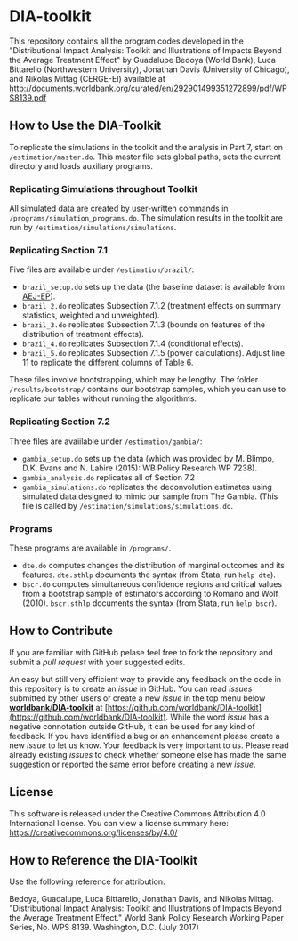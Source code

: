 # DIA-toolkit
This repository contains all the program codes developed in the "Distributional Impact Analysis: Toolkit and Illustrations of Impacts Beyond the Average Treatment Effect" by Guadalupe Bedoya (World Bank), Luca Bittarello (Northwestern University), Jonathan Davis (University of Chicago), and Nikolas Mittag (CERGE-EI) available at http://documents.worldbank.org/curated/en/292901499351272899/pdf/WPS8139.pdf


## How to Use the DIA-Toolkit

To replicate the simulations in the toolkit and the analysis in Part 7, start on `/estimation/master.do`. This master file sets global paths, sets the current directory  and loads auxiliary programs.

### Replicating Simulations throughout Toolkit

All simulated data are created by user-written commands in `/programs/simulation_programs.do`. 
The simulation results in the toolkit are run by `/estimation/simulations/simulations`.

### Replicating Section 7.1

Five files are available under `/estimation/brazil/`:

- `brazil_setup.do` sets up the data (the baseline dataset is available from [AEJ-EP](https://www.aeaweb.org/articles?id=10.1257/app.20150149)).
- `brazil_2.do` replicates Subsection 7.1.2 (treatment effects on summary statistics, weighted and unweighted).
- `brazil_3.do` replicates Subsection 7.1.3 (bounds on features of the distribution of treatment effects).
- `brazil_4.do` replicates Subsection 7.1.4 (conditional effects).
- `brazil_5.do` replicates Subsection 7.1.5 (power calculations). Adjust line 11 to replicate the different columns of Table 6.

These files involve bootstrapping, which may be lengthy. The folder `/results/bootstrap/` contains our bootstrap samples, which you can use to replicate our tables without running the algorithms.

### Replicating Section 7.2

Three files are avaiilable under `/estimation/gambia/`:

- `gambia_setup.do` sets up the data (which was provided by M. Blimpo, D.K. Evans and N. Lahire (2015): WB Policy Research WP 7238).
- `gambia_analysis.do` replicates all of Section 7.2
- `gambia_simulations.do` replicates the deconvolution estimates using simulated data designed to mimic our sample from The Gambia. (This file is called by `/estimation/simulations/simulations.do`.

### Programs

These programs are available in `/programs/`.

- `dte.do` computes changes the distribution of marginal outcomes and its features. `dte.sthlp` documents the syntax (from Stata, run `help dte`).
- `bscr.do` computes simultaneous confidence regions and critical values from a bootstrap sample of estimators according to Romano and Wolf (2010). `bscr.sthlp` documents the syntax (from Stata, run `help bscr`).

## How to Contribute 
If you are familiar with GitHub pelase feel free to fork the repository and submit a *pull request* with your suggested edits.

An easy but still very efficient way to provide any feedback on the code in this repository is to create an *issue* in GitHub. You can read *issues* submitted by other users or create a new *issue* in the top menu below [**worldbank**/**DIA-toolkit**](https://github.com/worldbank/DIA-toolkit) at [https://github.com/worldbank/DIA-toolkit](https://github.com/worldbank/DIA-toolkit). While the word *issue* has a negative connotation outside GitHub, it can be used for any kind of feedback. If you have identified a bug or an enhancement please create a new *issue* to let us know. Your feedback is very important to us. Please read already existing *issues* to check whether someone else has made the same suggestion or reported the same error before creating a new *issue*.

## License

This software is released under the Creative Commons Attribution 4.0 International license. You can view a license summary here:
https://creativecommons.org/licenses/by/4.0/


## How to Reference the DIA-Toolkit

Use the following reference for attribution:

Bedoya, Guadalupe, Luca Bittarello, Jonathan Davis, and Nikolas Mittag. "Distributional Impact Analysis: Toolkit and Illustrations of Impacts Beyond the Average Treatment Effect." World Bank Policy Research Working Paper Series, No. WPS 8139. Washington, D.C. (July 2017)

